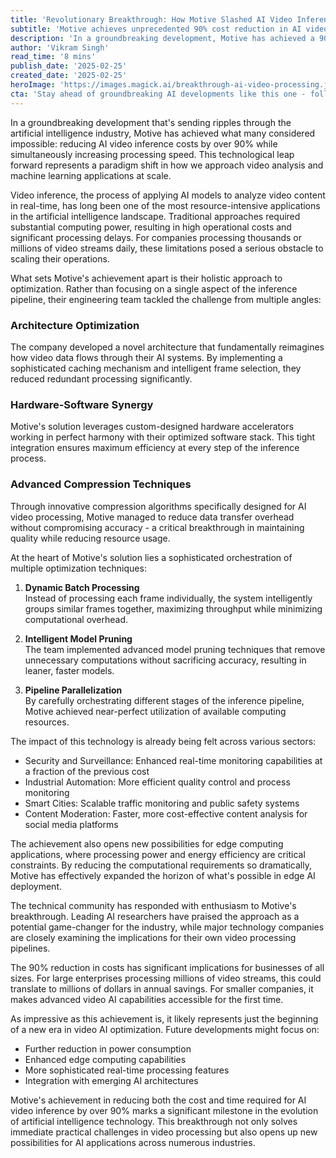 ```yaml
---
title: 'Revolutionary Breakthrough: How Motive Slashed AI Video Inference Costs by 90% While Boosting Speed'
subtitle: 'Motive achieves unprecedented 90% cost reduction in AI video processing while increasing performance'
description: 'In a groundbreaking development, Motive has achieved a 90% reduction in AI video inference costs while increasing speed, revolutionizing video analysis and machine learning applications at scale.'
author: 'Vikram Singh'
read_time: '8 mins'
publish_date: '2025-02-25'
created_date: '2025-02-25'
heroImage: 'https://images.magick.ai/breakthrough-ai-video-processing.jpg'
cta: 'Stay ahead of groundbreaking AI developments like this one - follow us on LinkedIn for daily updates on the latest technological breakthroughs reshaping our digital future.'
---
```


In a groundbreaking development that's sending ripples through the artificial intelligence industry, Motive has achieved what many considered impossible: reducing AI video inference costs by over 90% while simultaneously increasing processing speed. This technological leap forward represents a paradigm shift in how we approach video analysis and machine learning applications at scale.

Video inference, the process of applying AI models to analyze video content in real-time, has long been one of the most resource-intensive applications in the artificial intelligence landscape. Traditional approaches required substantial computing power, resulting in high operational costs and significant processing delays. For companies processing thousands or millions of video streams daily, these limitations posed a serious obstacle to scaling their operations.

What sets Motive's achievement apart is their holistic approach to optimization. Rather than focusing on a single aspect of the inference pipeline, their engineering team tackled the challenge from multiple angles:

### Architecture Optimization
The company developed a novel architecture that fundamentally reimagines how video data flows through their AI systems. By implementing a sophisticated caching mechanism and intelligent frame selection, they reduced redundant processing significantly.

### Hardware-Software Synergy
Motive's solution leverages custom-designed hardware accelerators working in perfect harmony with their optimized software stack. This tight integration ensures maximum efficiency at every step of the inference process.

### Advanced Compression Techniques
Through innovative compression algorithms specifically designed for AI video processing, Motive managed to reduce data transfer overhead without compromising accuracy - a critical breakthrough in maintaining quality while reducing resource usage.

At the heart of Motive's solution lies a sophisticated orchestration of multiple optimization techniques:

1. **Dynamic Batch Processing**  
   Instead of processing each frame individually, the system intelligently groups similar frames together, maximizing throughput while minimizing computational overhead.

2. **Intelligent Model Pruning**  
   The team implemented advanced model pruning techniques that remove unnecessary computations without sacrificing accuracy, resulting in leaner, faster models.

3. **Pipeline Parallelization**  
   By carefully orchestrating different stages of the inference pipeline, Motive achieved near-perfect utilization of available computing resources.

The impact of this technology is already being felt across various sectors:  
- Security and Surveillance: Enhanced real-time monitoring capabilities at a fraction of the previous cost  
- Industrial Automation: More efficient quality control and process monitoring  
- Smart Cities: Scalable traffic monitoring and public safety systems  
- Content Moderation: Faster, more cost-effective content analysis for social media platforms

The achievement also opens new possibilities for edge computing applications, where processing power and energy efficiency are critical constraints. By reducing the computational requirements so dramatically, Motive has effectively expanded the horizon of what's possible in edge AI deployment.

The technical community has responded with enthusiasm to Motive's breakthrough. Leading AI researchers have praised the approach as a potential game-changer for the industry, while major technology companies are closely examining the implications for their own video processing pipelines.

The 90% reduction in costs has significant implications for businesses of all sizes. For large enterprises processing millions of video streams, this could translate to millions of dollars in annual savings. For smaller companies, it makes advanced video AI capabilities accessible for the first time.

As impressive as this achievement is, it likely represents just the beginning of a new era in video AI optimization. Future developments might focus on:  
- Further reduction in power consumption  
- Enhanced edge computing capabilities  
- More sophisticated real-time processing features  
- Integration with emerging AI architectures

Motive's achievement in reducing both the cost and time required for AI video inference by over 90% marks a significant milestone in the evolution of artificial intelligence technology. This breakthrough not only solves immediate practical challenges in video processing but also opens up new possibilities for AI applications across numerous industries.